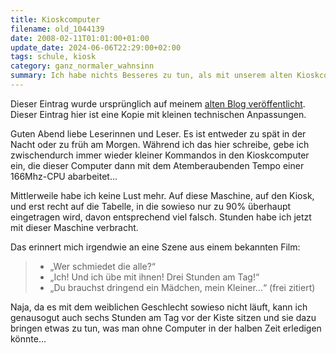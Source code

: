 ```yaml
---
title: Kioskcomputer
filename: old_1044139
date: 2008-02-11T01:01:00+01:00
update_date: 2024-06-06T22:29:00+02:00
tags: schule, kiosk
category: ganz_normaler_wahnsinn 
summary: Ich habe nichts Besseres zu tun, als mit unserem alten Kioskcomputer zu kämpfen.
---
```

Dieser Eintrag wurde ursprünglich auf meinem [alten Blog veröffentlicht](https://stu.blogger.de/stories/1044139/). Dieser Eintrag hier ist eine Kopie mit kleinen technischen Anpassungen.

Guten Abend liebe Leserinnen und Leser. Es ist entweder zu spät in der Nacht oder zu früh am Morgen. Während ich das hier schreibe, gebe ich zwischendurch immer wieder kleiner Kommandos in den Kioskcomputer ein, die dieser Computer dann mit dem Atemberaubenden Tempo einer 166Mhz-CPU abarbeitet…

Mittlerweile habe ich keine Lust mehr. Auf diese Maschine, auf den Kiosk, und erst recht auf die Tabelle, in die sowieso nur zu 90% überhaupt eingetragen wird, davon entsprechend viel falsch.
Stunden habe ich jetzt mit dieser Maschine verbracht.

Das erinnert mich irgendwie an eine Szene aus einem bekannten Film:
> - „Wer schmiedet die alle?“
> - „Ich! Und ich übe mit ihnen! Drei Stunden am Tag!“
> - „Du brauchst dringend ein Mädchen, mein Kleiner…“
(frei zitiert)

Naja, da es mit dem weiblichen Geschlecht sowieso nicht läuft, kann ich genausogut auch sechs Stunden am Tag vor der Kiste sitzen und sie dazu bringen etwas zu tun, was man ohne Computer in der halben Zeit erledigen könnte…
